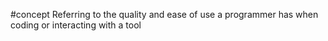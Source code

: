 #concept 
Referring to the quality and ease of use a programmer has when coding or interacting with a tool